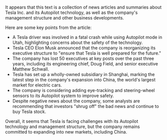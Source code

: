 It appears that this text is a collection of news articles and summaries about Tesla Inc. and its Autopilot technology, as well as the company's management structure and other business developments.

Here are some key points from the article:

* A Tesla driver was involved in a fatal crash while using Autopilot mode in Utah, highlighting concerns about the safety of the technology.
* Tesla CEO Elon Musk announced that the company is reorganizing its executive structure to "ensure that Tesla is well prepared for the future."
* The company has lost 50 executives at key posts over the past three years, including its engineering chief, Doug Field, and senior executive Matthew Schwall.
* Tesla has set up a wholly-owned subsidiary in Shanghai, marking the latest step in the company's expansion into China, the world's largest market for electric cars.
* The company is considering adding eye-tracking and steering-wheel sensors to its Autopilot system to improve safety.
* Despite negative news about the company, some analysts are recommending that investors "shrug off" the bad news and continue to buy Tesla stock.

Overall, it seems that Tesla is facing challenges with its Autopilot technology and management structure, but the company remains committed to expanding into new markets, including China.